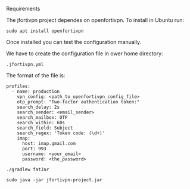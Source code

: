 
Requirements

The jfortivpn project dependes on openfortivpn. To install in Ubuntu run:

```
sudo apt install openfortivpn
```

Once installed you can test the configuration manually.

We have to create the configuration file in ower home directory:

```
.jfortivpn.yml
```

The format of the file is:

```
profiles:
  - name: production
    vpn_config: <path_to_openfortivpn_config_file>
    otp_prompt: "Two-factor authentication token:"
    search_delay: 2s
    search_sender: <email_sender>
    search_mailbox: OTP
    search_within: 60s
    search_field: Subject
    search_regex: 'Token code: (\d+)'
    imap:
      host: imap.gmail.com
      port: 993
      username: <your_email>
      password: <the_password>
```

```
./gradlew fatJar
```

```
sudo java -jar jfortivpn-project.jar
```



